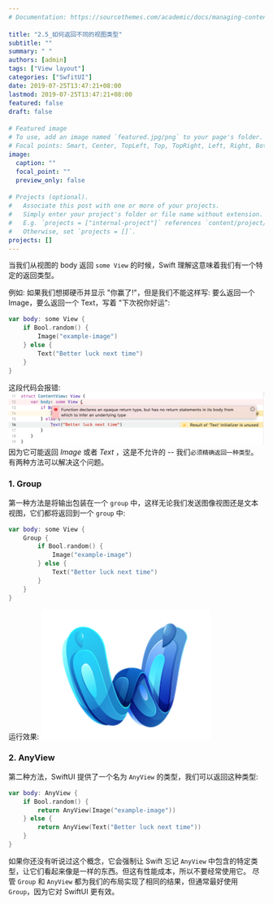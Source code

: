 ```yaml
---
# Documentation: https://sourcethemes.com/academic/docs/managing-content/

title: "2.5_如何返回不同的视图类型"
subtitle: ""
summary: " "
authors: [admin]
tags: ["View layout"]
categories: ["SwfitUI"]
date: 2019-07-25T13:47:21+08:00
lastmod: 2019-07-25T13:47:21+08:00
featured: false
draft: false

# Featured image
# To use, add an image named `featured.jpg/png` to your page's folder.
# Focal points: Smart, Center, TopLeft, Top, TopRight, Left, Right, BottomLeft, Bottom, BottomRight.
image:
  caption: ""
  focal_point: ""
  preview_only: false

# Projects (optional).
#   Associate this post with one or more of your projects.
#   Simply enter your project's folder or file name without extension.
#   E.g. `projects = ["internal-project"]` references `content/project/deep-learning/index.md`.
#   Otherwise, set `projects = []`.
projects: []
---
```


当我们从视图的 body 返回 `some View` 的时候，Swift 理解这意味着我们有一个特定的返回类型。

例如: 如果我们想掷硬币并显示 "你赢了!"，但是我们不能这样写: 要么返回一个 Image，要么返回一个 Text，写着 "下次祝你好运":
```swift
var body: some View {
    if Bool.random() {
        Image("example-image")
    } else {
        Text("Better luck next time")
    }
}
```
这段代码会报错:
![error_return_view_type](img/error_return_view_type.png "Compilation error")
因为它可能返回 _Image_ 或者 _Text_ ，这是不允许的 --  我们`必须精确返回一种类型`。
有两种方法可以解决这个问题。
### 1. Group
第一种方法是将输出包装在一个 `group` 中，这样无论我们发送图像视图还是文本视图，它们都将返回到一个 `group` 中:
```swift
var body: some View {
    Group {
        if Bool.random() {
            Image("example-image")
        } else {
            Text("Better luck next time")
        }
    }
}
```
运行效果:
![return_image](img/return_image.png "Return an image or a text")

### 2. AnyView
第二种方法，SwiftUI 提供了一个名为 `AnyView` 的类型，我们可以返回这种类型:
```swift
var body: AnyView {
    if Bool.random() {
        return AnyView(Image("example-image"))
    } else {
        return AnyView(Text("Better luck next time"))
    }
}
```
如果你还没有听说过这个概念，它会强制让 Swift 忘记 `AnyView` 中包含的特定类型，让它们看起来像是一样的东西。但这有性能成本，所以不要经常使用它。
尽管 `Group` 和 `AnyView` 都为我们的布局实现了相同的结果，但通常最好使用 `Group`，因为它对 SwiftUI 更有效。
